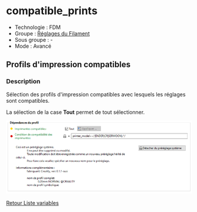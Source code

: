 # compatible_prints

* Technologie : FDM
* Groupe : [Réglages du Filament](../filament_settings/filament_settings.md)
* Sous groupe : -
* Mode : Avancé

## Profils d'impression compatibles

### Description

Sélection des profils d'impression compatibles avec  lesquels  les réglages sont compatibles.

La sélection de la case **Tout** permet de tout sélectionner.

![Dépendances du profil](./images/compatible_prints/001.png)

[Retour Liste variables](variable_list.md)
